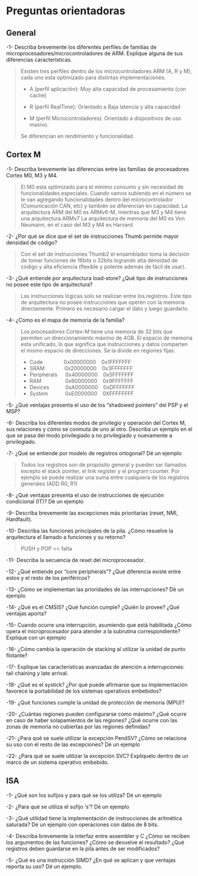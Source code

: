 # Preguntas orientadoras #

## General ##
-1- Describa brevemente los diferentes perfiles de familias de
microprocesadores/microcontroladores de ARM. Explique alguna de sus diferencias
características.


> Existen tres perfiles dentro de los microcontroladores ARM (A, R y M), cada uno esta optimizado para distintas implementaciones.
> 
> 
> - A (perfil aplicación): Muy alta capacidad de procesamiento (con cache)
> 
> 
> - R (perfil RealTime): Orientado a Baja latencia y alta capacidad
> 
> 
> - M (perfil Microcontroladores): Orientado a dispositivos de uso masivo.
> 
> Se diferencian en rendimiento y funcionalidad.

## Cortex M ##


-1- Describa brevemente las diferencias entre las familias de procesadores Cortex M0, M3 y M4.
> El M0 esta optimizado para el mínimo consumo y sin necesidad de funcionalidades especiales.
> Cuando vamos subiendo en el número se le van agregando funcionalidades dentro del microcontrolador (Comunicación CAN, etc) y también se diferencian en capacidad.
> La arquitectura ARM del M0 es ARMv6-M, mientras que M3 y M4 tiene una arquitectura ARMv7
> La arquitectura de memoria del M0 es Von Neumann, en el caso del M3 y M4 es Harvard


-2-  ¿Por qué se dice que el set de instrucciones Thumb permite mayor densidad de código?
> Con el set de instrucciones Thumb2 el ensamblador toma la decisión de tomar funciones de 16bits o 32bits logrando alta densidad de código y alta eficiencia (flexible y potente además de fácil de usar).

-3- ¿Qué entiende por arquitectura load-store? ¿Qué tipo de instrucciones no posee este tipo de arquitectura?
> Las instrucciones lógicas solo se realizan entre los registros. Este tipo de arquitectura no posee
> instrucciones que operen con la memoria directamente. Primero es necesario cargar el dato y luego guardarlo. 

-4- ¿Cómo es el mapa de memoria de la familia?
> Los procesadores Cortex-M tiene una memoria de 32 bits que permiten un direccionamiento máximo de 4GB. El espacio de memoria esta unificado, lo que significa que instrucciones y datos comparten el mismo espacio de direcciones.
> Se la divide en regiones fijas:
> 
> - Code &ensp;&ensp;&ensp;&ensp;&ensp;&ensp;&ensp; 0x00000000 &ensp; 0x1FFFFFFF
> - SRAM &ensp;&ensp;&ensp;&ensp;&ensp;&ensp;&nbsp; 0x20000000 &ensp; 0x3FFFFFFF
> - Peripherals &ensp;&ensp;                        0x40000000 &ensp; 0x5FFFFFFF
> - RAM &ensp;&ensp;&ensp;&ensp;&ensp;&ensp;&ensp;&nbsp;&nbsp;  0x60000000 &ensp; 0x9FFFFFFF
> - Devices &ensp;&ensp;&ensp; &ensp;&nbsp;         0xA0000000 &ensp; 0xDFFFFFFF
> - System &ensp;&ensp;&ensp;&ensp; &ensp;          0xE0000000 &ensp; 0XFFFFFFFF

-5- ¿Qué ventajas presenta el uso de los “shadowed pointers” del PSP y el MSP?


-6- Describa los diferentes modos de privilegio y operación del Cortex M, sus relaciones y
cómo se conmuta de uno al otro. Describa un ejemplo en el que se pasa del modo
privilegiado a no privilegiado y nuevamente a privilegiado.


-7- ¿Qué se entiende por modelo de registros ortogonal? Dé un ejemplo
>Todos los registros son de propósito general y pueden ser llamados excepto el stack pointer, el link register y el program counter.
> Por ejemplo se puede realizar una suma entre cualquiera de los registros generales (ADD R0, R1)

-8- ¿Qué ventajas presenta el uso de instrucciones de ejecución condicional (IT)? Dé un
ejemplo


-9- Describa brevemente las excepciones más prioritarias (reset, NMI, Hardfault).


-10- Describa las funciones principales de la pila. ¿Cómo resuelve la arquitectura el llamado
a funciones y su retorno?
> PUSH y POP << falta

-11- Describa la secuencia de reset del microprocesador.


-12- ¿Qué entiende por “core peripherals”? ¿Qué diferencia existe entre estos y el resto de
los periféricos?


-13- ¿Cómo se implementan las prioridades de las interrupciones? Dé un ejemplo


-14- ¿Qué es el CMSIS? ¿Qué función cumple? ¿Quién lo provee? ¿Qué ventajas aporta?


-15- Cuando ocurre una interrupción, asumiendo que está habilitada ¿Cómo opera el
microprocesador para atender a la subrutina correspondiente? Explique con un ejemplo


-16- ¿Cómo cambia la operación de stacking al utilizar la unidad de punto flotante?


-17- Explique las características avanzadas de atención a interrupciones: tail chaining y late
arrival.


-18- ¿Qué es el systick? ¿Por qué puede afirmarse que su implementación favorece la
portabilidad de los sistemas operativos embebidos?


-19- ¿Qué funciones cumple la unidad de protección de memoria (MPU)?


-20- ¿Cuántas regiones pueden configurarse como máximo? ¿Qué ocurre en caso de haber
solapamientos de las regiones? ¿Qué ocurre con las zonas de memoria no cubiertas por las
regiones definidas?


-21- ¿Para qué se suele utilizar la excepción PendSV? ¿Cómo se relaciona su uso con el resto
de las excepciones? Dé un ejemplo


-22- ¿Para qué se suele utilizar la excepción SVC? Expliquelo dentro de un marco de un sistema operativo embebido.


## ISA ##
-1- ¿Qué son los sufijos y para qué se los utiliza? Dé un ejemplo


-2- ¿Para qué se utiliza el sufijo ‘s’? Dé un ejemplo


-3- ¿Qué utilidad tiene la implementación de instrucciones de aritmética saturada? Dé un
ejemplo con operaciones con datos de 8 bits.


-4- Describa brevemente la interfaz entre assembler y C ¿Cómo se reciben los argumentos
de las funciones? ¿Cómo se devuelve el resultado? ¿Qué registros deben guardarse en la
pila antes de ser modificados?


-5- ¿Qué es una instrucción SIMD? ¿En qué se aplican y que ventajas reporta su uso? Dé un
ejemplo.


